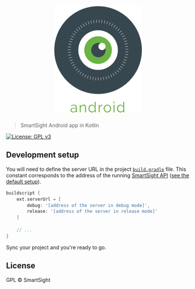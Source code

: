 <h1 align="center">
  <img src="https://github.com/smartsight/smartsight-art/raw/master/logo/variants/android/logo.png" alt="SmartSight Android app">
</h1>

> SmartSight Android app in Kotlin

[![License: GPL v3](https://img.shields.io/badge/License-GPL%20v3-blue.svg)](LICENSE)

## Development setup

You will need to define the server URL in the project [`build.gradle`](build.gradle) file. This constant corresponds to the address of the running [SmartSight API](https://github.com/smartsight/smartsight-api) ([see the default setup](https://github.com/smartsight/smartsight-api#development-setup)).

```groovy
buildscript {
    ext.serverUrl = [
        debug: '[address of the server in debug mode]',
        release: '[address of the server in release mode]'
    ]

    // ...
}
```

Sync your project and you're ready to go.

## License

GPL © SmartSight
